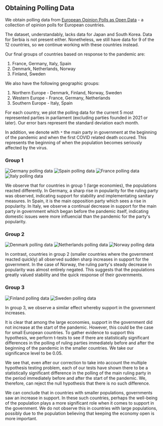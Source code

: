 
## Obtaining Polling Data

We obtain polling data from [European Opinion Polls as Open Data](https://filipvanlaenen.github.io/eopaod/) - a collection of opinion polls for European countries.

The dataset, understandably, lacks data for Japan and South Korea. Data for Serbia is not present either. Nonetheless, we still have data for 9 of the 12 countries, so we continue working with these countries instead.

Our final groups of countries based on response to the pandemic are:

1. France, Germany, Italy, Spain
2. Denmark, Netherlands, Norway
3. Finland, Sweden

We also have the following geographic groups:

1. Northern Europe - Denmark, Finland, Norway, Sweden
2. Western Europe - France, Germany, Netherlands
3. Southern Europe - Italy, Spain

For each country, we plot the polling data for the current 5 most represented parties in parliament (excluding parties founded in 2021 or later). Our error bars represent the standard deviation each month.

In addition, we denote with `*` the main party in government at the beginning of the pandemic and when the first COVID related death occured. This represents the beginning of when the population becomes seriously affected by the virus.

### Group 1

![Germany polling data](assets/img/germany.png)
![Spain polling data](assets/img/spain.png)
![France polling data](assets/img/france.png)
![Italy polling data ](assets/img/Italy.png)

We observe that for countries in group 1 (large economies), the populations reacted differently. In Germany, a sharp rise in popularity for the ruling party was observed, indicating support for stability and implementating sanitary measures. In Spain, it is the main opposition party which sees a rise in popularity. In Italy, we observe a continual decrease in support for the main party in government which began before the pandemic itself, indicating domestic issues were more influencial than the pandemic for the party's popularity.

### Group 2

![Denmark polling data](assets/img/denmark.png)
![Netherlands polling data](assets/img/Netherlands.png)
![Norway polling data ](assets/img/norway.png)

In contrast, countries in group 2 (smaller countries where the government reacted quickly) all observed sudden sharp increases in support for the government. In the case of Norway, the ruling party's steady decrease in popularity was almost entirely negated. This suggests that the populations greatly valued stability and the quick response of their governments.

### Group 3

![Finland polling data](assets/img/Finland.png)
![Sweden polling data ](assets/img/Sweden.png)

In group 3, we observe a similar effect whereby support in the government increases.

It is clear that among the large economies, support in the government did not increase at the start of the pandemic. However, this could be the case for small European countries. To gather evidence to support this hypothesis, we perform t-tests to see if there are statistically significant differences in the polling of ruling parties immediately before and after the beginning of the pandemic in the smaller countries. We take our significance level to be 0.05.

We see that, even after our correction to take into account the multiple hypothesis testing problem, each of our tests have shown there to be a statistically significant difference in the polling of the main ruling party in the period immediately before and after the start of the pandemic. We, therefore, can reject the null hypothesis that there is no such difference.

We can conclude that in countries with smaller populations, governments saw an increase in support. In these such countries, perhaps the well-being of the population plays a more significant role when it comes to support in the government. We do not observe this in countries with large populations, possibly due to the population believing that keeping the economy open is more important.